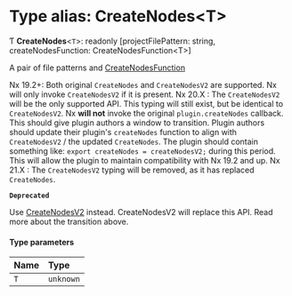 # Type alias: CreateNodes\<T\>

Ƭ **CreateNodes**\<`T`\>: readonly [projectFilePattern: string, createNodesFunction: CreateNodesFunction\<T\>]

A pair of file patterns and [CreateNodesFunction](../../devkit/documents/CreateNodesFunction)

Nx 19.2+: Both original `CreateNodes` and `CreateNodesV2` are supported. Nx will only invoke `CreateNodesV2` if it is present.
Nx 20.X : The `CreateNodesV2` will be the only supported API. This typing will still exist, but be identical to `CreateNodesV2`.
Nx **will not** invoke the original `plugin.createNodes` callback. This should give plugin authors a window to transition.
Plugin authors should update their plugin's `createNodes` function to align with `CreateNodesV2` / the updated `CreateNodes`.
The plugin should contain something like: `export createNodes = createNodesV2;` during this period. This will allow the plugin
to maintain compatibility with Nx 19.2 and up.
Nx 21.X : The `CreateNodesV2` typing will be removed, as it has replaced `CreateNodes`.

**`Deprecated`**

Use [CreateNodesV2](../../devkit/documents/CreateNodesV2) instead. CreateNodesV2 will replace this API. Read more about the transition above.

#### Type parameters

| Name | Type      |
| :--- | :-------- |
| `T`  | `unknown` |
